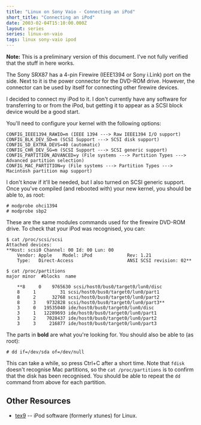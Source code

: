 ```yaml
---
title: "Linux on Sony Vaio - Connecting an iPod"
short_title: "Connecting an iPod"
date: 2003-02-04T15:10:00.000Z
layout: series
series: linux-on-vaio
tags: linux sony-vaio ipod
---
```

**Note:** This is a preliminary version of this document. I've not fully verified that the stuff in here works.

The Sony SRX87 has a 4-pin Firewire (IEEE1394 or Sony i.Link) port on the side. Next to it is the power connector for the DVD-ROM drive. However, the connector can be used by itself for connecting other firewire devices.

I decided to connect my iPod to it. I don't currently have any software for transferring to or from the iPod, but getting it to appear as a SCSI block device would be a good start.

You'll need to configure your kernel with the following options:

```
CONFIG_IEEE1394_RAWIO=m (IEEE 1394 ---> Raw IEEE1394 I/O support)
CONFIG_BLK_DEV_SD=m (SCSI Support ---> SCSI disk support)
CONFIG_SD_EXTRA_DEVS=40 (automatic)
CONFIG_CHR_DEV_SG=m (SCSI Support ---> SCSI generic support)
CONFIG_PARTITION_ADVANCED=y (File systems ---> Partition Types ---> Advanced partition selection)
CONFIG_MAC_PARTITION=y (File systems ---> Partition Types ---> Macintosh partition map support)
```

I don't know if it'll be needed, but I also turned on SCSI generic support.
Once you've compiled (and rebooted with) your new kernel, you should be able to, as root:

```
# modprobe ohci1394
# modprobe sbp2
```

These are the same modules commands used for the firewire DVD-ROM drive.
To check that your iPod was recognised, you can:

```
$ cat /proc/scsi/scsi
Attached devices:
**Host: scsi0 Channel: 00 Id: 00 Lun: 00
    Vendor: Apple    Model: iPod             Rev: 1.21
    Type:   Direct-Access                    ANSI SCSI revision: 02**

$ cat /proc/partitions
major minor  #blocks  name

    **8     0    9765630 scsi/host0/bus0/target0/lun0/disc
    8     1         31 scsi/host0/bus0/target0/lun0/part1
    8     2      32768 scsi/host0/bus0/target0/lun0/part2
    8     3    9732828 scsi/host0/bus0/target0/lun0/part3**
    3     0   19535040 ide/host0/bus0/target0/lun0/disc
    3     1   12289693 ide/host0/bus0/target0/lun0/part1
    3     2    7028437 ide/host0/bus0/target0/lun0/part2
    3     3     216877 ide/host0/bus0/target0/lun0/part3
```

The parts in **bold** are what you're looking for.
You should also be able to (as root):

```
# dd if=/dev/sda of=/dev/null
```

This can take a while, so press Ctrl+C after a short time.
Note that `fdisk` doesn't recognise Mac partitions, so the `cat /proc/partitions` is to confirm that the disk has been recognised. You should be able to repeat the `dd` command from above for each partition.

## Other Resources

*   [tex9](http://www.tex9.com/) -- iPod software (formerly xtunes) for Linux.
